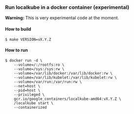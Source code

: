### Run localkube in a docker container (experimental)

**Warning:** This is very experimental code at the moment.

#### How to build

```console
$ make VERSION=vX.Y.Z
```

#### How to run

```console
$ docker run -d \
    --volume=/:/rootfs:ro \
    --volume=/sys:/sys:rw \
    --volume=/var/lib/docker:/var/lib/docker:rw \
    --volume=/var/lib/kubelet:/var/lib/kubelet:rw \
    --volume=/var/run:/var/run:rw \
    --net=host \
    --pid=host \
    --privileged \
    gcr.io/google_containers/localkube-amd64:vX.Y.Z \
    /localkube start \
    --containerized
```